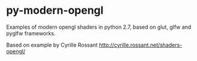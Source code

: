 # py-modern-opengl
Examples of modern opengl shaders in python 2.7, based on glut, glfw and pyglfw frameworks.

Based on example by Cyrille Rossant http://cyrille.rossant.net/shaders-opengl/

